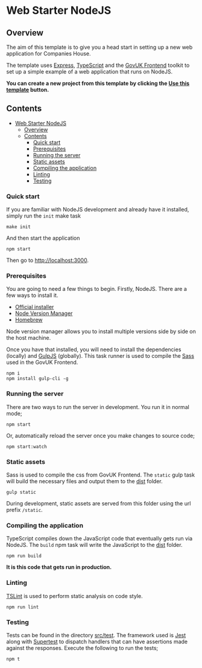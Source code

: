 # Web Starter NodeJS

## Overview

The aim of this template is to give you a head start in setting up a new web application for Companies House.

The template uses [Express](https://expressjs.com), [TypeScript](https://typescriptlang.org) and the [GovUK Frontend](https://github.com/alphagov/govuk-frontend) toolkit to set up a simple example of a web application that runs on NodeJS.

**You can create a new project from this template by clicking the [Use this template](https://github.com/companieshouse/node-web-starter/generate) button.**

## Contents

- [Web Starter NodeJS](#web-starter-nodejs)
  - [Overview](#overview)
  - [Contents](#contents)
    - [Quick start](#quick-start)
    - [Prerequisites](#prerequisites)
    - [Running the server](#running-the-server)
    - [Static assets](#static-assets)
    - [Compiling the application](#compiling-the-application)
    - [Linting](#linting)
    - [Testing](#testing)

### Quick start

If you are familiar with NodeJS development and already have it installed, simply run the `init` make task

    make init
    
And then start the application
    
    npm start
    
Then go to [http://localhost:3000](http://localhost:3000).

### Prerequisites

You are going to need a few things to begin. Firstly, NodeJS. There are a few ways to install it.

- [Official installer](https://nodejs.org/en/)
- [Node Version Manager](https://github.com/nvm-sh/nvm)
- [Homebrew](https://formulae.brew.sh/formula/node)

Node version manager allows you to install multiple versions side by side on the host machine.

Once you have that installed, you will need to install the dependencies (locally) and [GulpJS](https://gulpjs.com) (globally). This task runner is used to compile the [Sass](https://sass-lang.com) used in the GovUK Frontend.

    npm i
    npm install gulp-cli -g
    
### Running the server

There are two ways to run the server in development. You run it in normal mode;

    npm start
    
Or, automatically reload the server once you make changes to source code;

    npm start:watch

### Static assets

Sass is used to compile the css from GovUK Frontend. The `static` gulp task will build the necessary files and output them to the [dist](./dist) folder.

    gulp static
    
During development, static assets are served from this folder using the url prefix `/static`.

### Compiling the application

TypeScript compiles down the JavaScript code that eventually gets run via NodeJS. The `build` npm task will write the JavaScript to the [dist](./dist) folder.

    npm run build
    
**It is this code that gets run in production.**

### Linting

[TSLint](https://palantir.github.io/tslint/) is used to perform static analysis on code style.

    npm run lint

### Testing

Tests can be found in the directory [src/test](./src/test). The framework used is [Jest](https://jestjs.io) along with [Supertest](https://github.com/visionmedia/supertest) to dispatch handlers that can have assertions made against the responses. Execute the following to run the tests;

    npm t

